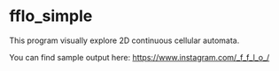 # fflo_simple

This program visually explore 2D continuous cellular automata.

You can find sample output here: https://www.instagram.com/_f_f_l_o_/
